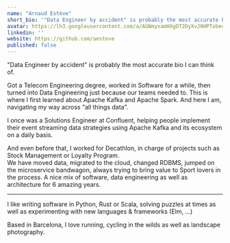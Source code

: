 ```yaml
---
name: "Arnaud Estève"
short_bio: '"Data Engineer by accident" is probably the most accurate bio I can think of.'
avatar: https://lh3.googleusercontent.com/a/AGNmyxamHXgDT2DyXvJ0HPTobecd7dcVwfZFtIFuEmlI=s96-c
linkedin: ''
website: https://github.com/aesteve
published: false
---
```


"Data Engineer by accident" is probably the most accurate bio I can think of.

Got a Telecom Engineering degree, worked in Software for a while, then turned into Data Engineering just because our teams needed to. This is where I first learned about Apache Kafka and Apache Spark. And here I am, navigating my way across "all things data".

I once was a Solutions Engineer at Confluent, helping people implement their event streaming data strategies using Apache Kafka and its ecosystem on a daily basis.

And even before that, I worked for Decathlon, in charge of projects such as Stock Management or Loyalty Program.  
We have moved data, migrated to the cloud, changed RDBMS, jumped on the microservice bandwagon, always trying to bring value to Sport lovers in the process. 
A nice mix of  software, data engineering as well as architecture for 6 amazing years.

---

I like writing software in Python, Rust or Scala, solving puzzles at times as well as experimenting with new languages & frameworks (Elm, ...)

Based in Barcelona, I love running, cycling in the wilds as well as landscape photography.
